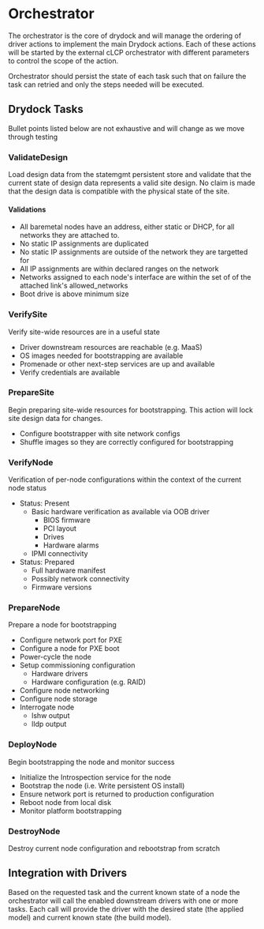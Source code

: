 # Orchestrator #

The orchestrator is the core of drydock and will manage
the ordering of driver actions to implement the main Drydock
actions. Each of these actions will be started by the
external cLCP orchestrator with different parameters to
control the scope of the action.

Orchestrator should persist the state of each task
such that on failure the task can retried and only the
steps needed will be executed.

## Drydock Tasks ##

Bullet points listed below are not exhaustive and will
change as we move through testing

### ValidateDesign ###

Load design data from the statemgmt persistent store and
validate that the current state of design data represents
a valid site design. No claim is made that the design data
is compatible with the physical state of the site.

#### Validations ####

* All baremetal nodes have an address, either static or DHCP, for all networks they are attached to.
* No static IP assignments are duplicated
* No static IP assignments are outside of the network they are targetted for
* All IP assignments are within declared ranges on the network
* Networks assigned to each node's interface are within the set of of the attached link's allowed_networks
* Boot drive is above minimum size

### VerifySite ###

Verify site-wide resources are in a useful state

* Driver downstream resources are reachable (e.g. MaaS)
* OS images needed for bootstrapping are available
* Promenade or other next-step services are up and available
* Verify credentials are available

### PrepareSite ###

Begin preparing site-wide resources for bootstrapping. This
action will lock site design data for changes.

* Configure bootstrapper with site network configs
* Shuffle images so they are correctly configured for bootstrapping

### VerifyNode ###

Verification of per-node configurations within the context
of the current node status

* Status: Present
    * Basic hardware verification as available via OOB driver
        - BIOS firmware
        - PCI layout
        - Drives
        - Hardware alarms
    * IPMI connectivity
* Status: Prepared
    - Full hardware manifest
    - Possibly network connectivity
    - Firmware versions

### PrepareNode ###

Prepare a node for bootstrapping

* Configure network port for PXE
* Configure a node for PXE boot
* Power-cycle the node
* Setup commissioning configuration
    - Hardware drivers
    - Hardware configuration (e.g. RAID)
* Configure node networking
* Configure node storage
* Interrogate node
    - lshw output
    - lldp output

### DeployNode ###

Begin bootstrapping the node and monitor
success

* Initialize the Introspection service for the node
* Bootstrap the node (i.e. Write persistent OS install)
* Ensure network port is returned to production configuration
* Reboot node from local disk
* Monitor platform bootstrapping

### DestroyNode ###

Destroy current node configuration and rebootstrap from scratch

## Integration with Drivers ##

Based on the requested task and the current known state of a node
the orchestrator will call the enabled downstream drivers with one
or more tasks. Each call will provide the driver with the desired
state (the applied model) and current known state (the build model).